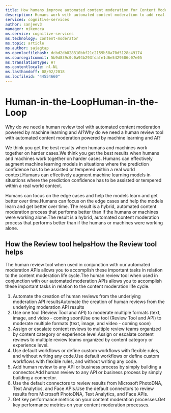 ```yaml
---
title: How humans improve automated content moderation for Content Moderator | Microsoft Docs
description: Humans work with automated content moderation to add real-world context that machine learning can't provide.
services: cognitive-services
author: sanjeev3
manager: mikemcca
ms.service: cognitive-services
ms.technology: content-moderator
ms.topic: article
ms.author: sajagtap
ms.openlocfilehash: dcbd2db828310bbf21c2159b58a70d5128c49174
ms.sourcegitcommit: 5b9d839c0c0a94b293fdafe1d6e5429506c07e05
ms.translationtype: HT
ms.contentlocale: nl-NL
ms.lasthandoff: 08/02/2018
ms.locfileid: "44554660"
---
```

# <a name="human-in-the-loop"></a><span data-ttu-id="db848-103">Human-in-the-Loop</span><span class="sxs-lookup"><span data-stu-id="db848-103">Human-in-the-Loop</span></span> #

<span data-ttu-id="db848-104">Why do we need a human review tool with automated content moderation powered by machine learning and AI?</span><span class="sxs-lookup"><span data-stu-id="db848-104">Why do we need a human review tool with automated content moderation powered by machine learning and AI?</span></span> 

<span data-ttu-id="db848-105">We think you get the best results when humans and machines work together on harder cases.</span><span class="sxs-lookup"><span data-stu-id="db848-105">We think you get the best results when humans and machines work together on harder cases.</span></span> <span data-ttu-id="db848-106">Humans can effectively augment machine learning models in situations where the prediction confidence has to be assisted or tempered within a real world context.</span><span class="sxs-lookup"><span data-stu-id="db848-106">Humans can effectively augment machine learning models in situations where the prediction confidence has to be assisted or tempered within a real world context.</span></span> 

<span data-ttu-id="db848-107">Humans can focus on the edge cases and help the models learn and get better over time.</span><span class="sxs-lookup"><span data-stu-id="db848-107">Humans can focus on the edge cases and help the models learn and get better over time.</span></span> <span data-ttu-id="db848-108">The result is a hybrid, automated content moderation process that performs better than if the humans or machines were working alone.</span><span class="sxs-lookup"><span data-stu-id="db848-108">The result is a hybrid, automated content moderation process that performs better than if the humans or machines were working alone.</span></span>

## <a name="how-the-review-tool-helps"></a><span data-ttu-id="db848-109">How the Review tool helps</span><span class="sxs-lookup"><span data-stu-id="db848-109">How the Review tool helps</span></span> ##

<span data-ttu-id="db848-110">The human review tool when used in conjunction with our automated moderation APIs allows you to accomplish these important tasks in relation to the content moderation life cycle.</span><span class="sxs-lookup"><span data-stu-id="db848-110">The human review tool when used in conjunction with our automated moderation APIs allows you to accomplish these important tasks in relation to the content moderation life cycle.</span></span>

1. <span data-ttu-id="db848-111">Automate the creation of human reviews from the underlying moderation API results</span><span class="sxs-lookup"><span data-stu-id="db848-111">Automate the creation of human reviews from the underlying moderation API results</span></span>
2. <span data-ttu-id="db848-112">Use one tool (Review Tool and API) to moderate multiple formats (text, image, and video - coming soon)</span><span class="sxs-lookup"><span data-stu-id="db848-112">Use one tool (Review Tool and API) to moderate multiple formats (text, image, and video - coming soon)</span></span>
3. <span data-ttu-id="db848-113">Assign or escalate content reviews to multiple review teams organized by content category or experience level.</span><span class="sxs-lookup"><span data-stu-id="db848-113">Assign or escalate content reviews to multiple review teams organized by content category or experience level.</span></span>
4. <span data-ttu-id="db848-114">Use default workflows or define custom workflows with flexible rules, and without writing any code.</span><span class="sxs-lookup"><span data-stu-id="db848-114">Use default workflows or define custom workflows with flexible rules, and without writing any code.</span></span>
5. <span data-ttu-id="db848-115">Add human review to any API or business process by simply building a connector.</span><span class="sxs-lookup"><span data-stu-id="db848-115">Add human review to any API or business process by simply building a connector.</span></span>
6. <span data-ttu-id="db848-116">Use the default connectors to review results from Microsoft PhotoDNA, Text Analytics, and Face APIs.</span><span class="sxs-lookup"><span data-stu-id="db848-116">Use the default connectors to review results from Microsoft PhotoDNA, Text Analytics, and Face APIs.</span></span>
7. <span data-ttu-id="db848-117">Get key performance metrics on your content moderation processes.</span><span class="sxs-lookup"><span data-stu-id="db848-117">Get key performance metrics on your content moderation processes.</span></span>
